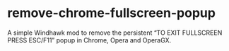 # remove-chrome-fullscreen-popup
A simple Windhawk mod to remove the persistent “TO EXIT FULLSCREEN PRESS ESC/F11” popup in Chrome, Opera and OperaGX.
